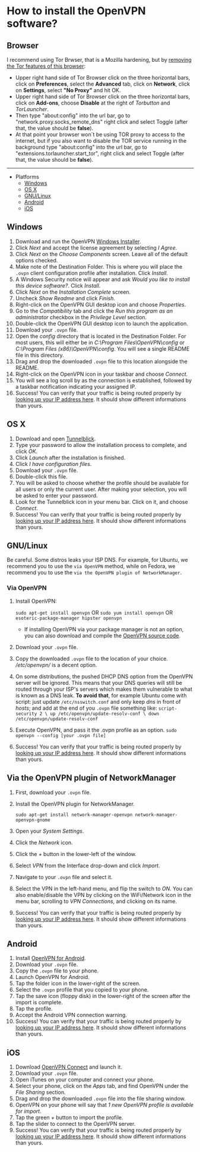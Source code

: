 # How to install the OpenVPN software?

## Browser

I recommend using Tor Brwser, that is a Mozilla hardening, but by [removing the Tor features of this browser](https://superuser.com/a/1117660):

 - Upper right hand side of Tor Browser click on the three horizontal bars, click on **Preferences**, select the **Advanced** tab, click on **Network**, click on **Settings**, select **"No Proxy"** and hit OK.
 - Upper right hand side of Tor Browser click on the three horizontal bars, click on **Add-ons**, choose **Disable** at the right of *Torbutton* and *TorLauncher*.
 - Then type "about:config" into the url bar, go to "network.proxy.socks_remote_dns" right click and select Toggle (after that, the value should be **false**).
  - At that point your browser won´t be using TOR proxy to access to the internet, but if you also want to disable the TOR service running in the background type "about:config" into the url bar, go to "extensions.torlauncher.start_tor", right click and select Toggle (after that, the value should be **false**).

----
* Platforms
  * [Windows](#windows)
  * [OS X](#os-x)
  * [GNU/Linux](#gnulinux)
  * [Android](#android)
  * [iOS](#ios)

## Windows

1. Download and run the OpenVPN [Windows Installer][windows_url].
1. Click *Next* and accept the license agreement by selecting *I Agree*.
1. Click *Next* on the *Choose Components* screen. Leave all of the default options checked.
1. Make note of the Destination Folder. This is where you will place the `.ovpn` client configuration profile after installation. Click *Install*.
1. A Windows Security notice will appear and ask *Would you like to install this device software?*. Click *Install*.
1. Click *Next* on the *Installation Complete* screen.
1. Uncheck *Show Readme* and click *Finish*.
1. Right-click on the OpenVPN GUI desktop icon and choose *Properties*.
1. Go to the *Compatibility* tab and click the *Run this program as an administrator* checkbox in the *Privilege Level* section.
1. Double-click the OpenVPN GUI desktop icon to launch the application.
1. Download your `.ovpn` file.
1. Open the *config* directory that is located in the Destination Folder. For most users, this will either be in *C:\Program Files\OpenVPN\config* or *C:\Program Files (x86)\OpenVPN\config*. You will see a single README file in this directory.
1. Drag and drop the downloaded `.ovpn` file to this location alongside the README.
1. Right-click on the OpenVPN icon in your taskbar and choose *Connect*.
1. You will see a log scroll by as the connection is established, followed by a taskbar notification indicating your assigned IP.
1. Success! You can verify that your traffic is being routed properly by [looking up your IP address here][check_ip]. It should show different informations than yours.


## OS X

1. Download and open [Tunnelblick][osx_url].
1. Type your password to allow the installation process to complete, and click *OK*.
1. Click *Launch* after the installation is finished.
1. Click *I have configuration files*.
1. Download your `.ovpn` file.
1. Double-click this file.
1. You will be asked to choose whether the profile should be available for all users or only the current user. After making your selection, you will be asked to enter your password.
1. Look for the Tunnelblick icon in your menu bar. Click on it, and choose *Connect*.
1. Success! You can verify that your traffic is being routed properly by [looking up your IP address here][check_ip]. It should show different informations than yours.


## GNU/Linux

Be careful. Some distros leaks your ISP DNS.
For example, for Ubuntu, we recommend you to use the `via OpenVPN` method, while on Fedora, we recommend you to use the `via the OpenVPN plugin of NetworkManager`.

### Via OpenVPN

1. Install OpenVPN:

   `sudo apt-get install openvpn` OR `sudo yum install openvpn` OR `esoteric-package-manager hipster openvpn`

   * If installing OpenVPN via your package manager is not an option, you can also download and compile the [OpenVPN source code][openvpn_sourcecode].
1. Download your `.ovpn` file.
1. Copy the downloaded `.ovpn` file to the location of your choice. */etc/openvpn/* is a decent option.
1. On some distributions, the pushed DHCP DNS option from the OpenVPN server will be ignored. This means that your DNS queries will still be routed through your ISP's servers which makes them vulnerable to what is known as a DNS leak.
**To avoid that**, for example Ubuntu come with script: just update `/etc/nsswitch.conf` and only keep *dns* in front of *hosts*; and add at the end of you `.ovpn` file something like: `script-security 2 \ up /etc/openvpn/update-resolv-conf \ down /etc/openvpn/update-resolv-conf`
1. Execute OpenVPN, and pass it the .ovpn profile as an option.
   `sudo openvpn --config [your .ovpn file]`
1. Success! You can verify that your traffic is being routed properly by [looking up your IP address here][check_ip]. It should show different informations than yours.


##  Via the OpenVPN plugin of NetworkManager

1. First, download your `.ovpn` file.
1. Install the OpenVPN plugin for NetworkManager.

   `sudo apt-get install network-manager-openvpn network-manager-openvpn-gnome`
1. Open your *System Settings*.
1. Click the *Network* icon.
1. Click the *+* button in the lower-left of the window.
1. Select *VPN* from the Interface drop-down and click *Import*.
1. Navigate to your `.ovpn` file and select it.
1. Select the VPN in the left-hand menu, and flip the switch to *ON*. You can also enable/disable the VPN by clicking on the WiFi/Network icon in the menu bar, scrolling to *VPN Connections*, and clicking on its name.
1. Success! You can verify that your traffic is being routed properly by [looking up your IP address here][check_ip]. It should show different informations than yours.


## Android

1. Install [OpenVPN for Android][openvpn_android].
1. Download your `.ovpn` file.
1. Copy the `.ovpn` file to your phone.
1. Launch OpenVPN for Android.
1. Tap the folder icon in the lower-right of the screen.
1. Select the `.ovpn` profile that you copied to your phone.
1. Tap the save icon (floppy disk) in the lower-right of the screen after the import is complete.
1. Tap the profile.
1. Accept the Android VPN connection warning.
1. Success! You can verify that your traffic is being routed properly by [looking up your IP address here][check_ip]. It should show different informations than yours.


## iOS

1. Download [OpenVPN Connect][openvpn_ios] and launch it.
1. Download your `.ovpn` file.
1. Open iTunes on your computer and connect your phone.
1. Select your phone, click on the *Apps* tab, and find OpenVPN under the *File Sharing* section.
1. Drag and drop the downloaded `.ovpn` file into the file sharing window.
1. OpenVPN on your phone will say that *1 new OpenVPN profile is available for import*.
1. Tap the green *+* button to import the profile.
1. Tap the slider to connect to the OpenVPN server.
1. Success! You can verify that your traffic is being routed properly by [looking up your IP address here][check_ip]. It should show different informations than yours.

[check_ip]: https://www.whatismyip.com/my-ip-information/
[windows_url]: https://swupdate.openvpn.org/community/releases/openvpn-install-2.4.6-I602.exe
[osx_url]: https://tunnelblick.net/release/Latest_Tunnelblick_Stable.dmg
[openvpn_sourcecode]: https://swupdate.openvpn.org/community/releases/openvpn-2.4.4.tar.gz
[openvpn_android]: https://play.google.com/store/apps/details?id=de.blinkt.openvpn
[openvpn_ios]: https://itunes.apple.com/us/app/openvpn-connect/id590379981
